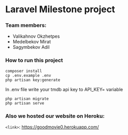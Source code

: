 # Laravel Milestone project
### Team members:
- Valikahnov Okzhetpes
- Medelbekov Mirat
- Sagymbekov Adil

### How to run this project
```
composer install 
cp .env.example .env
php artisan key:generate
```
In .env file write your tmdb api key to API_KEY= variable
```
php artisan migrate
php artisan serve
```
### Also we hosted our website on Heroku:
`<link>`: https://goodmovie0.herokuapp.com/
